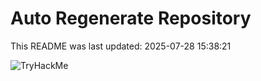 # Auto Regenerate Repository

This README was last updated: 2025-07-28 15:38:21

 ![TryHackMe](https://tryhackme.com/badge/533634)
